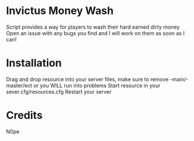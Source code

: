 # Invictus Money Wash
Script provides a way for players to wash their hard earned dirty money
Open an issue with any bugs you find and I will work on them as soon as I can!

# Installation
Drag and drop resource into your server files, make sure to remove -main/-master/ect or you WILL run into problems
Start resource in your sever.cfg/resources.cfg
Restart your server

# Credits
N0pe
